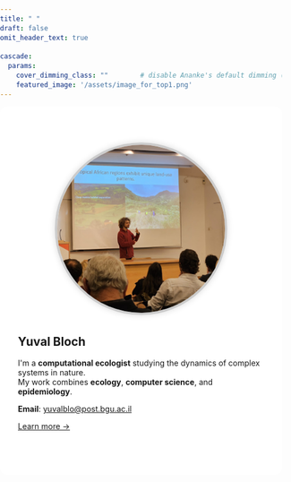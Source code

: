```yaml
---
title: " "
draft: false
omit_header_text: true

cascade:
  params:
    cover_dimming_class: ""        # disable Ananke's default dimming (e.g. bg-black-60)
    featured_image: '/assets/image_for_top1.png'
---
```

<style>
  header.cover {
    background: none !important;
  }



  header.cover .cover-image {
    display: none !important;
  }
main.main-content,
.section,
.article {
  background: transparent !important;
  padding-top: 0 !important;
  margin-top: 0 !important;
  box-shadow: none !important;
}
  body {
    background: url('/assets/image_for_top1.png') no-repeat center center fixed;
    background-size: cover;
    margin: 0;
    padding: 0;
  }
  .overlay {
    background-color: rgba(255, 255, 255, 0.85);
    padding: 4rem 2rem;
    max-width: 800px;
    margin: auto;
    border-radius: 12px;
  }
</style>

<div class="overlay">
  <div style="text-align: center; margin-bottom: 2rem;">
    <img src="/assets/me.jpeg" alt="Yuval Bloch" style="border-radius: 50%; width: 300px; height: 300px; object-fit: cover; border: 4px solid #ccc; box-shadow: 0 0 12px rgba(0,0,0,0.15);">
  </div>

  ## Yuval Bloch

  I'm a **computational ecologist** studying the dynamics of complex systems in nature.  
  My work combines **ecology**, **computer science**, and **epidemiology**.
  
 **Email**: yuvalblo@post.bgu.ac.il
 
  [Learn more →](/about)
</div>

